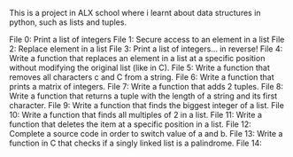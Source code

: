 This is a project in ALX school where i learnt about data structures in  python, such as lists and tuples.

File 0: Print a list of integers
File 1: Secure access to an element in a list
File 2: Replace element in a list
File 3: Print a list of integers... in reverse!
File 4: Write a function that replaces an element in a list at a specific position without modifying the original list (like in C).
File 5: Write a function that removes all characters c and C from a string.
File 6: Write a function that prints a matrix of integers.
File 7: Write a function that adds 2 tuples.
File 8: Write a function that returns a tuple with the length of a string and its first character.
File 9: Write a function that finds the biggest integer of a list.
File 10: Write a function that finds all multiples of 2 in a list.
File 11: Write a function that deletes the item at a specific position in a list.
File 12: Complete a source code in order to switch value of a and b.
File 13: Write a function in C that checks if a singly linked list is a palindrome.
File 14: 
